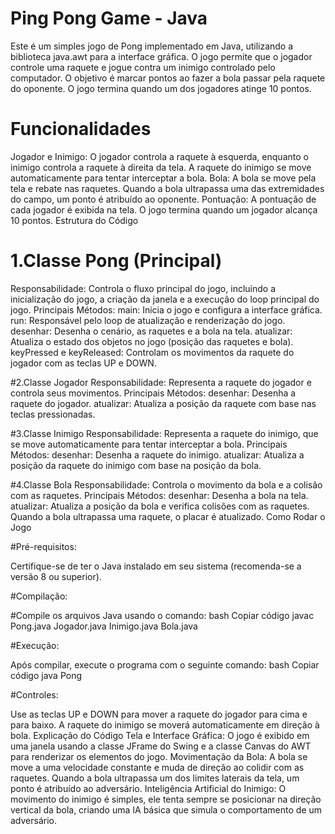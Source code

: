 
# Ping Pong Game - Java
Este é um simples jogo de Pong implementado em Java, utilizando a biblioteca java.awt para a interface gráfica. O jogo permite que o jogador controle uma raquete e jogue contra um inimigo controlado pelo computador. O objetivo é marcar pontos ao fazer a bola passar pela raquete do oponente. O jogo termina quando um dos jogadores atinge 10 pontos.

# Funcionalidades
Jogador e Inimigo: O jogador controla a raquete à esquerda, enquanto o inimigo controla a raquete à direita da tela. A raquete do inimigo se move automaticamente para tentar interceptar a bola.
Bola: A bola se move pela tela e rebate nas raquetes. Quando a bola ultrapassa uma das extremidades do campo, um ponto é atribuído ao oponente.
Pontuação: A pontuação de cada jogador é exibida na tela. O jogo termina quando um jogador alcança 10 pontos.
Estrutura do Código

# 1.Classe Pong (Principal)
Responsabilidade: Controla o fluxo principal do jogo, incluindo a inicialização do jogo, a criação da janela e a execução do loop principal do jogo.
Principais Métodos:
main: Inicia o jogo e configura a interface gráfica.
run: Responsável pelo loop de atualização e renderização do jogo.
desenhar: Desenha o cenário, as raquetes e a bola na tela.
atualizar: Atualiza o estado dos objetos no jogo (posição das raquetes e bola).
keyPressed e keyReleased: Controlam os movimentos da raquete do jogador com as teclas UP e DOWN.

#2.Classe Jogador
Responsabilidade: Representa a raquete do jogador e controla seus movimentos.
Principais Métodos:
desenhar: Desenha a raquete do jogador.
atualizar: Atualiza a posição da raquete com base nas teclas pressionadas.

#3.Classe Inimigo
Responsabilidade: Representa a raquete do inimigo, que se move automaticamente para tentar interceptar a bola.
Principais Métodos:
desenhar: Desenha a raquete do inimigo.
atualizar: Atualiza a posição da raquete do inimigo com base na posição da bola.

#4.Classe Bola
Responsabilidade: Controla o movimento da bola e a colisão com as raquetes.
Principais Métodos:
desenhar: Desenha a bola na tela.
atualizar: Atualiza a posição da bola e verifica colisões com as raquetes. Quando a bola ultrapassa uma raquete, o placar é atualizado.
Como Rodar o Jogo

#Pré-requisitos: 

Certifique-se de ter o Java instalado em seu sistema (recomenda-se a versão 8 ou superior).

#Compilação:

#Compile os arquivos Java usando o comando:
bash
Copiar código
javac Pong.java Jogador.java Inimigo.java Bola.java

#Execução:

Após compilar, execute o programa com o seguinte comando:
bash
Copiar código
java Pong

#Controles:

Use as teclas UP e DOWN para mover a raquete do jogador para cima e para baixo.
A raquete do inimigo se moverá automaticamente em direção à bola.
Explicação do Código
Tela e Interface Gráfica: O jogo é exibido em uma janela usando a classe JFrame do Swing e a classe Canvas do AWT para renderizar os elementos do jogo.
Movimentação da Bola: A bola se move a uma velocidade constante e muda de direção ao colidir com as raquetes. Quando a bola ultrapassa um dos limites laterais da tela, um ponto é atribuído ao adversário.
Inteligência Artificial do Inimigo: O movimento do inimigo é simples, ele tenta sempre se posicionar na direção vertical da bola, criando uma IA básica que simula o comportamento de um adversário.
